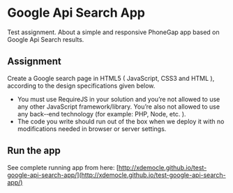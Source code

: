 Google Api Search App
=========================

Test assignment. About a simple and responsive PhoneGap app based on Google Api Search results.

## Assignment

Create a Google search page in HTML5 ( JavaScript, CSS3 and HTML ), according to the design specifications given below.

* You must use RequireJS in your solution and you’re not allowed to use any other JavaScript framework/library. You’re also not allowed to use any back-­‐end technology (for example: PHP, Node, etc. ).
* The code you write should run out of the box when we deploy it with no modifications needed in browser or server settings.


## Run the app

See complete running app from here:
[http://xdemocle.github.io/test-google-api-search-app/](http://xdemocle.github.io/test-google-api-search-app/)
